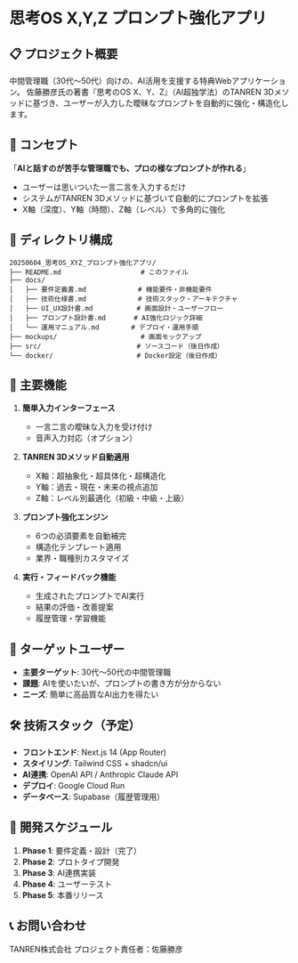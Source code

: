 # 思考OS X,Y,Z プロンプト強化アプリ

## 📋 プロジェクト概要

中間管理職（30代〜50代）向けの、AI活用を支援する特典Webアプリケーション。
佐藤勝彦氏の著書『思考のOS X、Y、Z』（AI超独学法）のTANREN 3Dメソッドに基づき、ユーザーが入力した曖昧なプロンプトを自動的に強化・構造化します。

## 🎯 コンセプト

「**AIと話すのが苦手な管理職でも、プロの様なプロンプトが作れる**」

- ユーザーは思いついた一言二言を入力するだけ
- システムがTANREN 3Dメソッドに基づいて自動的にプロンプトを拡張
- X軸（深度）、Y軸（時間）、Z軸（レベル）で多角的に強化

## 📁 ディレクトリ構成

```
20250604_思考OS_XYZ_プロンプト強化アプリ/
├── README.md                    # このファイル
├── docs/
│   ├── 要件定義書.md             # 機能要件・非機能要件
│   ├── 技術仕様書.md             # 技術スタック・アーキテクチャ
│   ├── UI_UX設計書.md           # 画面設計・ユーザーフロー
│   ├── プロンプト設計書.md       # AI強化ロジック詳細
│   └── 運用マニュアル.md        # デプロイ・運用手順
├── mockups/                     # 画面モックアップ
├── src/                        # ソースコード（後日作成）
└── docker/                     # Docker設定（後日作成）
```

## 🚀 主要機能

1. **簡単入力インターフェース**
   - 一言二言の曖昧な入力を受け付け
   - 音声入力対応（オプション）

2. **TANREN 3Dメソッド自動適用**
   - X軸：超抽象化・超具体化・超構造化
   - Y軸：過去・現在・未来の視点追加
   - Z軸：レベル別最適化（初級・中級・上級）

3. **プロンプト強化エンジン**
   - 6つの必須要素を自動補完
   - 構造化テンプレート適用
   - 業界・職種別カスタマイズ

4. **実行・フィードバック機能**
   - 生成されたプロンプトでAI実行
   - 結果の評価・改善提案
   - 履歴管理・学習機能

## 👥 ターゲットユーザー

- **主要ターゲット**: 30代〜50代の中間管理職
- **課題**: AIを使いたいが、プロンプトの書き方が分からない
- **ニーズ**: 簡単に高品質なAI出力を得たい

## 🛠 技術スタック（予定）

- **フロントエンド**: Next.js 14 (App Router)
- **スタイリング**: Tailwind CSS + shadcn/ui
- **AI連携**: OpenAI API / Anthropic Claude API
- **デプロイ**: Google Cloud Run
- **データベース**: Supabase（履歴管理用）

## 📅 開発スケジュール

1. **Phase 1**: 要件定義・設計（完了）
2. **Phase 2**: プロトタイプ開発
3. **Phase 3**: AI連携実装
4. **Phase 4**: ユーザーテスト
5. **Phase 5**: 本番リリース

## 📞 お問い合わせ

TANREN株式会社
プロジェクト責任者：佐藤勝彦